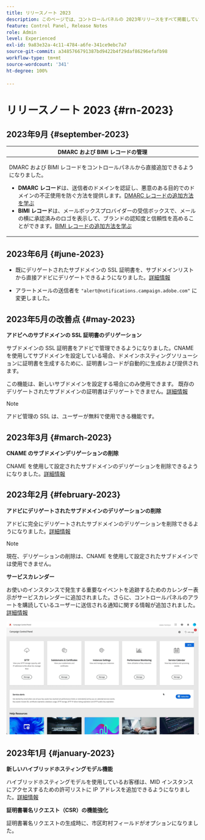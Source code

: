 ```yaml
---
title: リリースノート 2023
description: このページでは、コントロールパネルの 2023年リリースをすべて掲載しています。
feature: Control Panel, Release Notes
role: Admin
level: Experienced
exl-id: 9a83e32a-4c11-4784-a6fe-341ce9ebc7a7
source-git-commit: a3485766791387bd9422b4f29daf86296efafb98
workflow-type: tm+mt
source-wordcount: '341'
ht-degree: 100%

---
```


# リリースノート 2023 {#rn-2023}

## 2023年9月 {#september-2023}

<table>
<thead>
<tr>
<th><strong>DMARC および BIMI レコードの管理</strong><br/></th>
</tr>
</thead>
<tbody>
<tr>
<td>
<p><p>DMARC および BIMI レコードをコントロールパネルから直接追加できるようになりました。

<ul><li><strong>DMARC レコード</strong>は、送信者のドメインを認証し、悪意のある目的でのドメインの不正使用を防ぐ方法を提供します。<a href="../subdomains-certificates/using/dmarc.md">DMARC レコードの追加方法を学ぶ</a></li>
<li><strong>BIMI レコード</strong>は、メールボックスプロバイダーの受信ボックスで、メールの横に承認済みのロゴを表示して、ブランドの認知度と信頼性を高めることができます。<a href="../subdomains-certificates/using/bimi.md">BIMI レコードの追加方法を学ぶ</a></li></ul>
</td>
</tr>
</tbody>
</table>

## 2023年6月 {#june-2023}

* 既にデリゲートされたサブドメインの SSL 証明書を、サブドメインリストから直接アドビにデリゲートできるようになりました。[詳細情報](../subdomains-certificates/using/delegate-ssl.md)

* アラートメールの送信者を `"alert@notifications.campaign.adobe.com"` に変更しました。

## 2023年5月の改善点 {#may-2023}

**アドビへのサブドメインの SSL 証明書のデリゲーション**

サブドメインの SSL 証明書をアドビで管理できるようになりました。CNAME を使用してサブドメインを設定している場合、ドメインホスティングソリューションに証明書を生成するために、証明書レコードが自動的に生成および提供されます。

この機能は、新しいサブドメインを設定する場合にのみ使用できます。 既存のデリゲートされたサブドメインの証明書はデリゲートできません。[詳細情報](../subdomains-certificates/using/setting-up-new-subdomain.md)

>[!NOTE]
>
>アドビ管理の SSL は、ユーザーが無料で使用できる機能です。

## 2023年3月 {#march-2023}

**CNAME のサブドメインデリゲーションの削除**

CNAME を使用して設定されたサブドメインのデリゲーションを削除できるようになりました。[詳細情報](../subdomains-certificates/using/remove-delegated-subdomains.md)

## 2023年2月 {#february-2023}

**アドビにデリゲートされたサブドメインのデリゲーションの削除**

アドビに完全にデリゲートされたサブドメインのデリゲーションを削除できるようになりました。[詳細情報](../subdomains-certificates/using/remove-delegated-subdomains.md)

>[!NOTE]
>
>現在、デリゲーションの削除は、CNAME を使用して設定されたサブドメインでは使用できません。

**サービスカレンダー**

お使いのインスタンスで発生する重要なイベントを追跡するためのカレンダー表示がサービスカレンダーに追加されました。さらに、コントロールパネルのアラートを購読しているユーザーに送信される通知に関する情報が追加されました。[詳細情報](../service-events/service-events.md)

![](assets/do-not-localize/gif-calendar.gif)

## 2023年1月 {#january-2023}

**新しいハイブリッドホスティングモデル機能**

ハイブリッドホスティングモデルを使用しているお客様は、MID インスタンスにアクセスするための許可リストに IP アドレスを追加できるようになりました。[詳細情報](../instances-settings/using/ip-allow-listing-instance-access.md)

**証明書署名リクエスト（CSR）の機能強化**

証明書署名リクエストの生成時に、市区町村フィールドがオプションになりました。
